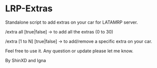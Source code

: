 # LRP-Extras

Standalone script to add extras on your car for LATAMRP server.

/extra all [true|false] -> to add all the extras (0 to 30)

/extra [1 to N] [true|false] -> to add/remove a specific extra on your car.

Feel free to use it. Any question or update please let me know.

By ShinXD and Igna
